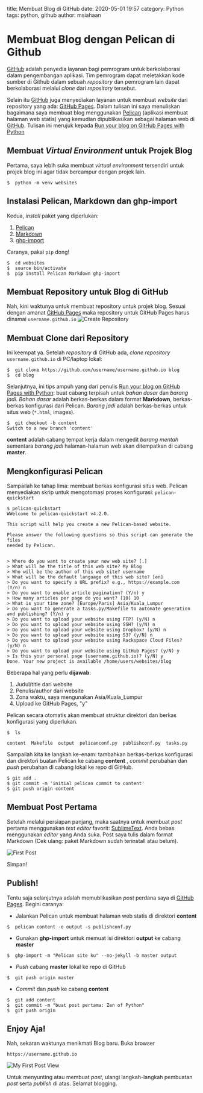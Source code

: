 title: Membuat Blog di GitHub
date: 2020-05-01 19:57
category: Python
tags: python, github
author: msiahaan

# Membuat Blog dengan Pelican di Github

[GitHub](http://github.com) adalah penyedia layanan bagi pemrogram untuk berkolaborasi dalam pengembangan aplikasi. Tim pemrogram dapat meletakkan kode sumber di Github dalam sebuah *repository* dan pemrogram lain dapat berkolaborasi melalui *clone* dari *repository* tersebut.

Selain itu [GitHub](http://github.com) juga menyediakan layanan untuk membuat *website* dari repository yang ada: [GitHub Pages](http://pages.github.com). Dalam tulisan ini saya menuliskan bagaimana saya membuat blog menggunakan [Pelican](http://getpelican.com) (aplikasi membuat halaman web statis) yang kemudian dipublikasikan sebagai halaman web di [GitHub](http://github.com). Tulisan ini merujuk kepada [Run your blog on GitHub Pages with Python](https://opensource.com/article/19/5/run-your-blog-github-pages-python)

## Membuat  *Virtual Environment* untuk Projek Blog

Pertama, saya lebih suka membuat *virtual environment* tersendiri untuk projek blog ini agar tidak bercampur dengan projek lain.

```
$  python -m venv websites
```

## Instalasi Pelican, Markdown dan ghp-import

Kedua, *install* paket yang diperlukan:

1.  [Pelican](http://getpelican.com)
2.  [Markdown](https://pypi.org/project/Markdown/)
3.  [ghp-import](https://pypi.org/project/ghp-import/)

Caranya, pakai ```pip``` dong!
```
$  cd websites
$  source bin/activate
$  pip install Pelican Markdown ghp-import
```

## Membuat Repository untuk Blog di GitHub

Nah, kini waktunya untuk membuat repository untuk projek blog. Sesuai dengan amanat [GitHub Pages](http://pages.github.com) maka repository untuk GitHub Pages harus dinamai ```username.github.io```
![Create Repository][create_repository]


## Membuat Clone dari Repository

Ini keempat ya. Setelah *repository* di GitHub ada, *clone* *repository* ```username.github.io``` di PC/laptop lokal:

```
$  git clone https://github.com/username/username.github.io blog
$  cd blog
```

Selanjutnya, ini tips ampuh yang dari penulis [Run your blog on GitHub Pages with Python](https://opensource.com/article/19/5/run-your-blog-github-pages-python): buat cabang terpisah untuk *bahan dasar* dan *barang jadi*. *Bahan dasar* adalah berkas-berkas dalam format **Markdown**, berkas-berkas konfigurasi dari Pelican. *Barang jadi* adalah berkas-berkas untuk situs web (```*.html```, images).

```
$  git checkout -b content
Switch to a new branch 'content'
```
**content** adalah cabang tempat kerja dalam mengedit *barang mentah* sementara *barang jadi* halaman-halaman web akan ditempatkan di cabang **master**.

## Mengkonfigurasi Pelican

Sampailah ke tahap lima: membuat berkas konfigurasi situs web. Pelican menyediakan skrip untuk mengotomasi proses konfigurasi: ```pelican-quickstart```

```
$ pelican-quickstart
WWelcome to pelican-quickstart v4.2.0.

This script will help you create a new Pelican-based website.

Please answer the following questions so this script can generate the files
needed by Pelican.

    
> Where do you want to create your new web site? [.] 
> What will be the title of this web site? My Blog
> Who will be the author of this web site? username
> What will be the default language of this web site? [en] 
> Do you want to specify a URL prefix? e.g., https://example.com   (Y/n) n
> Do you want to enable article pagination? (Y/n) y
> How many articles per page do you want? [10] 10
> What is your time zone? [Europe/Paris] Asia/Kuala_Lumpur
> Do you want to generate a tasks.py/Makefile to automate generation and publishing? (Y/n) y
> Do you want to upload your website using FTP? (y/N) n
> Do you want to upload your website using SSH? (y/N) n
> Do you want to upload your website using Dropbox? (y/N) n
> Do you want to upload your website using S3? (y/N) n
> Do you want to upload your website using Rackspace Cloud Files? (y/N) n
> Do you want to upload your website using GitHub Pages? (y/N) y
> Is this your personal page (username.github.io)? (y/N) y
Done. Your new project is available /home/users/websites/blog
```

Beberapa hal yang perlu **dijawab**:

1.  Judul/title dari website
2.  Penulis/author dari website
3.  Zona waktu, saya mengunakan Asia/Kuala_Lumpur
4.  Upload ke GitHub Pages, "y"


Pelican secara otomatis akan membuat struktur direktori dan berkas konfigurasi yang diperlukan.

```
$  ls

content  Makefile  output  pelicanconf.py  publishconf.py  tasks.py

```

Sampailah kita ke langkah ke-enam: tambahkan berkas-berkas konfigurasi dan direktori buatan Pelican ke cabang **content** , *commit* perubahan dan *push* perubahan di cabang lokal ke repo di GitHub.

```
$ git add .
$ git commit -m 'initial pelican commit to content'
$ git push origin content
```

## Membuat Post Pertama

Setelah melalui persiapan panjang, maka saatnya untuk membuat *post* pertama menggunakan *text editor* favorit: [SublimeText](https://www.sublimetext.com/). Anda bebas menggunakan *editor* yang Anda suka. Post saya tulis dalam format Markdown (Cek ulang: paket Markdown sudah terinstall atau belum).

![First Post][first_post]

Simpan!

## Publish!

Tentu saja selanjutnya adalah memublikasikan *post* perdana saya di [GitHub Pages](http://pages.github.com). Begini caranya:

* Jalankan Pelican untuk membuat halaman web statis di direktori **content**
```
$  pelican content -o output -s publishconf.py
```

* Gunakan **ghp-import** untuk memuat isi direktori **output** ke cabang **master**
```
$  ghp-import -m "Pelican site ku" --no-jekyll -b master output
```

* *Push* cabang **master** lokal ke repo di GitHub
```
$  git push origin master
```

* *Commit* dan *push* ke cabang **content**
```
$  git add content
$  git commit -m "buat post pertama: Zen of Python"
$  git push origin
```

## Enjoy Aja!

Nah, sekaran waktunya menikmati Blog baru. Buka browser 
```
https://username.github.io
```
![My First Post View][first_post_view]

Untuk menyunting atau membuat *post*, ulangi langkah-langkah pembuatan *post* serta *publish* di atas. Selamat blogging.


[create_repository]: {static}/images/github-pages-create.png
[first_post]: {static}/images/first-post.png
[first_post_view]: {static}/images/first-post-view.png

